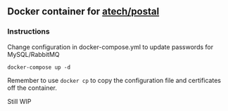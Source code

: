 ## Docker container for [atech/postal](https://github.com/atech/postal)

### Instructions
Change configuration in docker-compose.yml to update passwords for MySQL/RabbitMQ

```
docker-compose up -d
```

Remember to use `docker cp` to copy the configuration file and certificates off the container.

Still WIP
